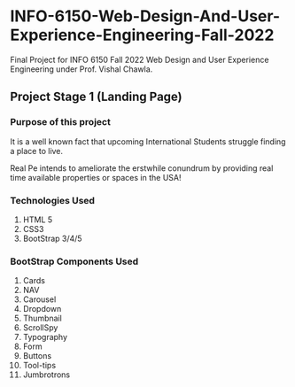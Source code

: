 # INFO-6150-Web-Design-And-User-Experience-Engineering-Fall-2022

Final Project for INFO 6150 Fall 2022 Web Design and User Experience Engineering under Prof. Vishal Chawla.

## Project Stage 1 (Landing Page)

### Purpose of this project

It is a well known fact that upcoming International Students struggle finding a place to live. <br>

Real Pe intends to ameliorate the erstwhile conundrum by providing real time available properties or spaces in the USA!

### Technologies Used

1. HTML 5
2. CSS3
3. BootStrap 3/4/5

### BootStrap Components Used

1. Cards
2. NAV
3. Carousel
4. Dropdown
5. Thumbnail
6. ScrollSpy
7. Typography
8. Form
9. Buttons
10. Tool-tips
11. Jumbrotrons
